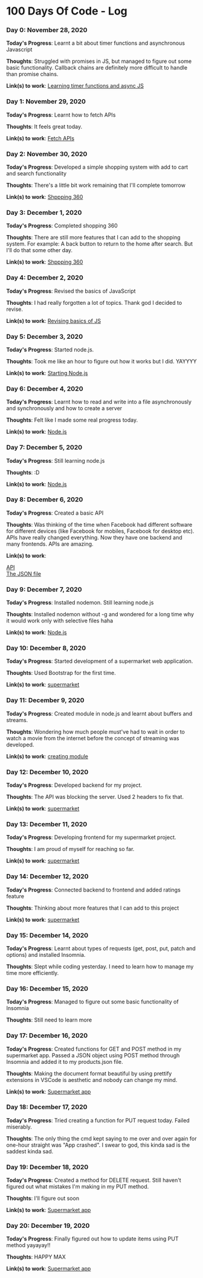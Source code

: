 # 100 Days Of Code - Log

### Day 0: November 28, 2020

**Today's Progress**: Learnt a bit about timer functions and asynchronous Javascript

**Thoughts**: Struggled with promises in JS, but managed to figure out some basic functionality. Callback chains are definitely more difficult to handle than promise chains.

**Link(s) to work**: [Learning timer functions and async JS](https://github.com/shivanisorte/LearningJavaScript/tree/main/learning/timerfunc%26asyncJS)


### Day 1: November 29, 2020

**Today's Progress**: Learnt how to fetch APIs

**Thoughts**: It feels great today. 

**Link(s) to work**: [Fetch APIs](https://github.com/shivanisorte/LearningJavaScript/tree/main/learning/API)


### Day 2: November 30, 2020

**Today's Progress**: Developed a simple shopping system with add to cart and search functionality

**Thoughts**: There's a little bit work remaining that I'll complete tomorrow

**Link(s) to work**: [Shppping 360](https://github.com/shivanisorte/Shopping360)


### Day 3: December 1, 2020

**Today's Progress**: Completed shopping 360

**Thoughts**: There are still more features that I can add to the shopping system. For example: A back button to return to the home after search. But I'll do that some other day. 

**Link(s) to work**: [Shppping 360](https://github.com/shivanisorte/Shopping360)



### Day 4: December 2, 2020

**Today's Progress**: Revised the basics of JavaScript

**Thoughts**: I had really forgotten a lot of topics. Thank god I decided to revise.

**Link(s) to work**: [Revising basics of JS](https://github.com/shivanisorte/Shopping360)



### Day 5: December 3, 2020

**Today's Progress**: Started node.js. 

**Thoughts**: Took me like an hour to figure out how it works but I did. YAYYYY

**Link(s) to work**: [Starting Node.js](https://github.com/shivanisorte/LearningJavaScript/blob/main/nodejs/index.js)




### Day 6: December 4, 2020

**Today's Progress**: Learnt how to read and write into a file asynchronously and synchronously and how to create a server

**Thoughts**: Felt like I made some real progress today.

**Link(s) to work**: [Node.js](https://github.com/shivanisorte/LearningJavaScript/blob/main/nodejs/index.js)




### Day 7: December 5, 2020

**Today's Progress**: Still learning node.js

**Thoughts**: :D

**Link(s) to work**: [Node.js](https://github.com/shivanisorte/LearningJavaScript/tree/main/nodejs)




### Day 8: December 6, 2020

**Today's Progress**: Created a basic API

**Thoughts**: Was thinking of the time when Facebook had different software for different devices (like Facebook for mobiles, Facebook for desktop etc). APIs have really changed everything. Now they have one backend and many frontends. APIs are amazing. 

**Link(s) to work**: 

[API](https://github.com/shivanisorte/LearningJavaScript/blob/main/nodejs/basicApi.js)          
[The JSON file](https://github.com/shivanisorte/LearningJavaScript/blob/main/nodejs/products.json)




### Day 9: December 7, 2020

**Today's Progress**: Installed nodemon. Still learning node.js

**Thoughts**: Installed nodemon without -g and wondered for a long time why it would work only with selective files haha

**Link(s) to work**: [Node.js](https://github.com/shivanisorte/LearningJavaScript/tree/main/nodejs)





### Day 10: December 8, 2020

**Today's Progress**: Started development of a supermarket web application. 

**Thoughts**: Used Bootstrap for the first time.

**Link(s) to work**: [supermarket](https://github.com/shivanisorte/Supermarket)




### Day 11: December 9, 2020

**Today's Progress**: Created module in node.js and learnt about buffers and streams. 

**Thoughts**: Wondering how much people must've had to wait in order to watch a movie from the internet before the concept of streaming was developed.

**Link(s) to work**: [creating module](https://github.com/shivanisorte/LearningJavaScript/tree/main/nodejs/creatingmodule)





### Day 12: December 10, 2020

**Today's Progress**: Developed backend for my project. 

**Thoughts**: The API was blocking the server. Used 2 headers to fix that. 

**Link(s) to work**: [supermarket](https://github.com/shivanisorte/Supermarket)




### Day 13: December 11, 2020

**Today's Progress**: Developing frontend for my supermarket project. 

**Thoughts**: I am proud of myself for reaching so far. 

**Link(s) to work**: [supermarket](https://github.com/shivanisorte/Supermarket)





### Day 14: December 12, 2020

**Today's Progress**: Connected backend to frontend and added ratings feature

**Thoughts**: Thinking about more features that I can add to this project

**Link(s) to work**: [supermarket](https://github.com/shivanisorte/Supermarket)




### Day 15: December 14, 2020

**Today's Progress**: Learnt about types of requests (get, post, put, patch and options) and installed Insomnia.

**Thoughts**: Slept while coding yesterday. I need to learn how to manage my time more efficiently.






### Day 16: December 15, 2020

**Today's Progress**: Managed to figure out some basic functionality of Insomnia

**Thoughts**: Still need to learn more






### Day 17: December 16, 2020

**Today's Progress**: Created functions for GET and POST method in my supermarket app. Passed a JSON object using POST method through Insomnia and added it to my products.json file.

**Thoughts**: Making the document format beautiful by using prettify extensions in VSCode is aesthetic and nobody can change my mind.

**Link(s) to work**: [Supermarket app](https://github.com/shivanisorte/Supermarket)






### Day 18: December 17, 2020

**Today's Progress**: Tried creating a function for PUT request today. Failed miserably.

**Thoughts**:  The only thing the cmd kept saying to me over and over again for one-hour straight was "App crashed". I swear to god, this kinda sad is the saddest kinda sad.








### Day 19: December 18, 2020

**Today's Progress**: Created a method for DELETE request. Still haven't figured out what mistakes I'm making in my PUT method.

**Thoughts**:  I'll figure out soon

**Link(s) to work**: [Supermarket app](https://github.com/shivanisorte/Supermarket)





### Day 20: December 19, 2020

**Today's Progress**: Finally figured out how to update items using PUT method yayayay!!

**Thoughts**:  HAPPY MAX

**Link(s) to work**: [Supermarket app](https://github.com/shivanisorte/Supermarket)

